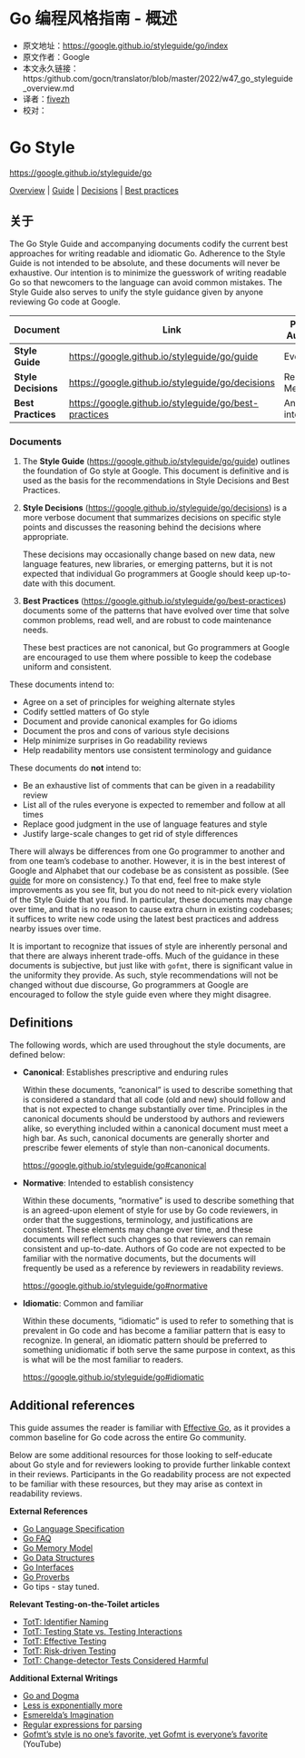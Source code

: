 # Go 编程风格指南 - 概述

- 原文地址：https://google.github.io/styleguide/go/index
- 原文作者：Google
- 本文永久链接：https:/github.com/gocn/translator/blob/master/2022/w47_go_styleguide_overview.md
- 译者：[fivezh](https://github.com/fivezh)
- 校对：[]()

# Go Style

https://google.github.io/styleguide/go

[Overview](https://google.github.io/styleguide/go/index) | [Guide](https://google.github.io/styleguide/go/guide) | [Decisions](https://google.github.io/styleguide/go/decisions) | [Best practices](https://google.github.io/styleguide/go/best-practices)



## 关于

The Go Style Guide and accompanying documents codify the current best approaches for writing readable and idiomatic Go. Adherence to the Style Guide is not intended to be absolute, and these documents will never be exhaustive. Our intention is to minimize the guesswork of writing readable Go so that newcomers to the language can avoid common mistakes. The Style Guide also serves to unify the style guidance given by anyone reviewing Go code at Google.

| Document            | Link                                                  | Primary Audience    | [Normative](https://google.github.io/styleguide/go/index#normative) | [Canonical](https://google.github.io/styleguide/go/index#canonical) |
| ------------------- | ----------------------------------------------------- | ------------------- | ------------------------------------------------------------ | ------------------------------------------------------------ |
| **Style Guide**     | https://google.github.io/styleguide/go/guide          | Everyone            | Yes                                                          | Yes                                                          |
| **Style Decisions** | https://google.github.io/styleguide/go/decisions      | Readability Mentors | Yes                                                          | No                                                           |
| **Best Practices**  | https://google.github.io/styleguide/go/best-practices | Anyone interested   | No                                                           | No                                                           |



### Documents

1. The **Style Guide** (https://google.github.io/styleguide/go/guide) outlines the foundation of Go style at Google. This document is definitive and is used as the basis for the recommendations in Style Decisions and Best Practices.

2. **Style Decisions** (https://google.github.io/styleguide/go/decisions) is a more verbose document that summarizes decisions on specific style points and discusses the reasoning behind the decisions where appropriate.

   These decisions may occasionally change based on new data, new language features, new libraries, or emerging patterns, but it is not expected that individual Go programmers at Google should keep up-to-date with this document.

3. **Best Practices** (https://google.github.io/styleguide/go/best-practices) documents some of the patterns that have evolved over time that solve common problems, read well, and are robust to code maintenance needs.

   These best practices are not canonical, but Go programmers at Google are encouraged to use them where possible to keep the codebase uniform and consistent.

These documents intend to:

- Agree on a set of principles for weighing alternate styles
- Codify settled matters of Go style
- Document and provide canonical examples for Go idioms
- Document the pros and cons of various style decisions
- Help minimize surprises in Go readability reviews
- Help readability mentors use consistent terminology and guidance

These documents do **not** intend to:

- Be an exhaustive list of comments that can be given in a readability review
- List all of the rules everyone is expected to remember and follow at all times
- Replace good judgment in the use of language features and style
- Justify large-scale changes to get rid of style differences

There will always be differences from one Go programmer to another and from one team’s codebase to another. However, it is in the best interest of Google and Alphabet that our codebase be as consistent as possible. (See [guide](https://google.github.io/styleguide/go/guide#consistency) for more on consistency.) To that end, feel free to make style improvements as you see fit, but you do not need to nit-pick every violation of the Style Guide that you find. In particular, these documents may change over time, and that is no reason to cause extra churn in existing codebases; it suffices to write new code using the latest best practices and address nearby issues over time.

It is important to recognize that issues of style are inherently personal and that there are always inherent trade-offs. Much of the guidance in these documents is subjective, but just like with `gofmt`, there is significant value in the uniformity they provide. As such, style recommendations will not be changed without due discourse, Go programmers at Google are encouraged to follow the style guide even where they might disagree.



## Definitions

The following words, which are used throughout the style documents, are defined below:

- **Canonical**: Establishes prescriptive and enduring rules

  Within these documents, “canonical” is used to describe something that is considered a standard that all code (old and new) should follow and that is not expected to change substantially over time. Principles in the canonical documents should be understood by authors and reviewers alike, so everything included within a canonical document must meet a high bar. As such, canonical documents are generally shorter and prescribe fewer elements of style than non-canonical documents.

  https://google.github.io/styleguide/go#canonical

- **Normative**: Intended to establish consistency

  Within these documents, “normative” is used to describe something that is an agreed-upon element of style for use by Go code reviewers, in order that the suggestions, terminology, and justifications are consistent. These elements may change over time, and these documents will reflect such changes so that reviewers can remain consistent and up-to-date. Authors of Go code are not expected to be familiar with the normative documents, but the documents will frequently be used as a reference by reviewers in readability reviews.

  https://google.github.io/styleguide/go#normative

- **Idiomatic**: Common and familiar

  Within these documents, “idiomatic” is used to refer to something that is prevalent in Go code and has become a familiar pattern that is easy to recognize. In general, an idiomatic pattern should be preferred to something unidiomatic if both serve the same purpose in context, as this is what will be the most familiar to readers.

  https://google.github.io/styleguide/go#idiomatic



## Additional references

This guide assumes the reader is familiar with [Effective Go](https://go.dev/doc/effective_go), as it provides a common baseline for Go code across the entire Go community.

Below are some additional resources for those looking to self-educate about Go style and for reviewers looking to provide further linkable context in their reviews. Participants in the Go readability process are not expected to be familiar with these resources, but they may arise as context in readability reviews.

**External References**

- [Go Language Specification](https://go.dev/ref/spec)
- [Go FAQ](https://go.dev/doc/faq)
- [Go Memory Model](https://go.dev/ref/mem)
- [Go Data Structures](https://research.swtch.com/godata)
- [Go Interfaces](https://research.swtch.com/interfaces)
- [Go Proverbs](https://go-proverbs.github.io/)
- Go tips - stay tuned.

**Relevant Testing-on-the-Toilet articles**

- [TotT: Identifier Naming](https://testing.googleblog.com/2017/10/code-health-identifiernamingpostforworl.html)
- [TotT: Testing State vs. Testing Interactions](https://testing.googleblog.com/2013/03/testing-on-toilet-testing-state-vs.html)
- [TotT: Effective Testing](https://testing.googleblog.com/2014/05/testing-on-toilet-effective-testing.html)
- [TotT: Risk-driven Testing](https://testing.googleblog.com/2014/05/testing-on-toilet-risk-driven-testing.html)
- [TotT: Change-detector Tests Considered Harmful](https://testing.googleblog.com/2015/01/testing-on-toilet-change-detector-tests.html)

**Additional External Writings**

- [Go and Dogma](https://research.swtch.com/dogma)
- [Less is exponentially more](https://commandcenter.blogspot.com/2012/06/less-is-exponentially-more.html)
- [Esmerelda’s Imagination](https://commandcenter.blogspot.com/2011/12/esmereldas-imagination.html)
- [Regular expressions for parsing](https://commandcenter.blogspot.com/2011/08/regular-expressions-in-lexing-and.html)
- [Gofmt’s style is no one’s favorite, yet Gofmt is everyone’s favorite](https://www.youtube.com/watch?v=PAAkCSZUG1c&t=8m43s) (YouTube)